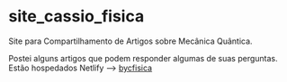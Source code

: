 # site_cassio_fisica
Site para Compartilhamento de Artigos sobre Mecânica Quântica.

Postei alguns artigos que podem responder algumas de suas perguntas.
Estão hospedados Netlify -->
[bycfisica](https://bycfisica.netlify.app/)
